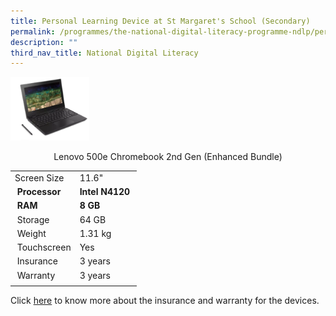 ```yaml
---
title: Personal Learning Device at St Margaret's School (Secondary)
permalink: /programmes/the-national-digital-literacy-programme-ndlp/personal-learning-device/
description: ""
third_nav_title: National Digital Literacy
---
```


<img src="/images/Lenova%20500e.png" style="width:25%"/>

<p align="center">Lenovo 500e Chromebook 2nd Gen (Enhanced Bundle)</p>

| | |
| --- | --- |
| Screen Size | 11.6" |
|  **Processor** | **Intel N4120**  |
|  **RAM** | **8 GB**  |
|  Storage | 64 GB  |
|  Weight | 1.31 kg  |
|  Touchscreen | Yes  |
|  Insurance | 3 years  |
|  Warranty | 3 years  |
| | |
  
Click [here](/files/Device%20Insurance%20Warranty%20and%20Support%20Information%20cao%2029062022.pdf) to know more about the insurance and warranty for the devices.